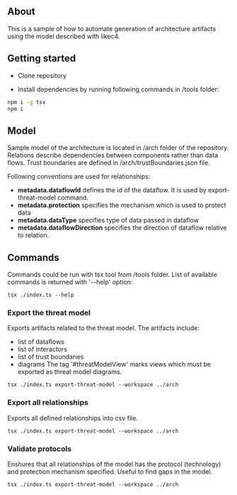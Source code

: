 ## About
This is a sample of how to automate generation of architecture artifacts using the model described with likec4.

## Getting started
- Clone repository 

- Install dependencies by running following commands in /tools folder:
```bash
npm i -g tsx
npm i
```

## Model
Sample model of the architecture is located in /arch folder of the repository.
Relations describe dependencies between components rather than data flows.
Trust boundaries are defined in /arch/trustBoundaries.json file.

Following conventions are used for relationships:
- **metadata.dataflowId** defines the id of the dataflow. It is used by export-threat-model command.
- **metadata.protection** specifies the mechanism which is used to protect data
- **metadata.dataType** specifies type of data passed in dataflow
- **metadata.dataflowDirection** specifies the direction of dataflow relative to relation. 

## Commands
Commands could be run with tsx tool from /tools folder. List of available commands is returned with '--help' option:

```
tsx ./index.ts --help
```

### Export the threat model
Exports artifacts related to the threat model. The artifacts include:
- list of dataflows
- list of interactors
- list of trust boundaries
- diagrams
The tag '#threatModelView' marks views which must be exported as threat model diagrams. 

```
tsx ./index.ts export-threat-model --workspace ../arch
```

### Export all relationships
Exports all defined relationships into csv file.

```
tsx ./index.ts export-threat-model --workspace ../arch
```

### Validate protocols
Enshures that all relationships of the model has the protocol (technology) and protection mechanism specified.
Useful to find gaps in the model.

```
tsx ./index.ts export-threat-model --workspace ../arch
```